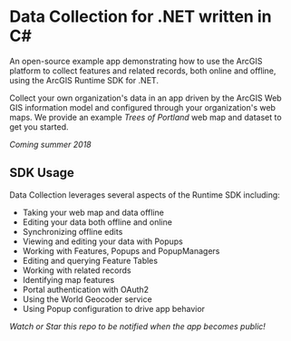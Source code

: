 # Data Collection for .NET written in C#

An open-source example app demonstrating how to use the ArcGIS platform to collect features and related records, both online and offline, using the ArcGIS Runtime SDK for .NET.

Collect your own organization's data in an app driven by the ArcGIS Web GIS information model and configured through your organization's web maps. We provide an example _Trees of Portland_ web map and dataset to get you started.

_Coming summer 2018_

## SDK Usage

Data Collection leverages several aspects of the Runtime SDK including:

* Taking your web map and data offline
* Editing your data both offline and online
* Synchronizing offline edits
* Viewing and editing your data with Popups
* Working with Features, Popups and PopupManagers
* Editing and querying Feature Tables
* Working with related records
* Identifying map features
* Portal authentication with OAuth2
* Using the World Geocoder service
* Using Popup configuration to drive app behavior

_Watch or Star this repo to be notified when the app becomes public!_

